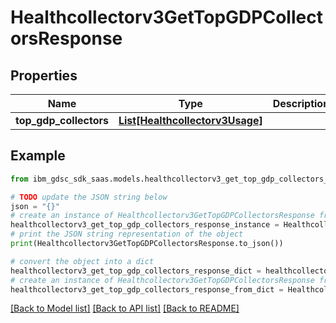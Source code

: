 # Healthcollectorv3GetTopGDPCollectorsResponse


## Properties

Name | Type | Description | Notes
------------ | ------------- | ------------- | -------------
**top_gdp_collectors** | [**List[Healthcollectorv3Usage]**](Healthcollectorv3Usage.md) |  | [optional] 

## Example

```python
from ibm_gdsc_sdk_saas.models.healthcollectorv3_get_top_gdp_collectors_response import Healthcollectorv3GetTopGDPCollectorsResponse

# TODO update the JSON string below
json = "{}"
# create an instance of Healthcollectorv3GetTopGDPCollectorsResponse from a JSON string
healthcollectorv3_get_top_gdp_collectors_response_instance = Healthcollectorv3GetTopGDPCollectorsResponse.from_json(json)
# print the JSON string representation of the object
print(Healthcollectorv3GetTopGDPCollectorsResponse.to_json())

# convert the object into a dict
healthcollectorv3_get_top_gdp_collectors_response_dict = healthcollectorv3_get_top_gdp_collectors_response_instance.to_dict()
# create an instance of Healthcollectorv3GetTopGDPCollectorsResponse from a dict
healthcollectorv3_get_top_gdp_collectors_response_from_dict = Healthcollectorv3GetTopGDPCollectorsResponse.from_dict(healthcollectorv3_get_top_gdp_collectors_response_dict)
```
[[Back to Model list]](../README.md#documentation-for-models) [[Back to API list]](../README.md#documentation-for-api-endpoints) [[Back to README]](../README.md)


